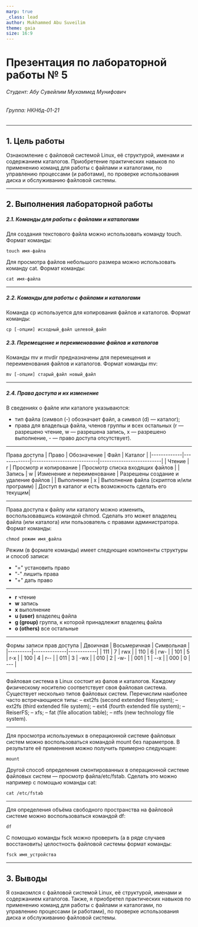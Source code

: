 ```yaml
---
marp: true
_class: lead
author: Mukhammed Abu Suveilim
theme: gaia
size: 16:9
---
```

# Презентация по лабораторной работы № 5

###### Студент: Абу Сувейлим Мухаммед Мунифович
###### Группа: НКНбд-01-21

---

## 1. Цель работы
Ознакомление с файловой системой Linux, её структурой, именами и содержанием каталогов. Приобретение практических навыков по применению команд для работы с файлами и каталогами, по управлению процессами (и работами), по проверке использования диска и обслуживанию файловой системы.

---

## 2. Выполнения лабораторной работы
##### 2.1. Команды для работы с файлами и каталогами

Для создания текстового файла можно использовать команду touch. Формат команды:
```
touch имя-файла
```
Для просмотра файлов небольшого размера можно использовать команду cat. Формат команды:
```
cat имя-файла
```
---

##### 2.2. Команды для работы с файлами и каталогами

Команда cp используется для копирования файлов и каталогов.
Формат команды:

```
cp [-опции] исходный_файл целевой_файл
```

##### 2.3. Перемещение и переименование файлов и каталогов

Команды mv и mvdir предназначены для перемещения и переименования файлов и каталогов. Формат команды mv:

```
mv [-опции] старый_файл новый_файл
```
---

##### 2.4. Права доступа и их изменение

В сведениях о файле или каталоге указываются:
- тип файла (символ (-) обозначает файл, а символ (d) — каталог);
- права для владельца файла, членов группы и всех остальных 
(r — разрешено чтение, w — разрешена запись, x — разрешено выполнение, - — право доступа отсутствует).

---

<style scoped>
table {
  font-size: 30px;
}
</style>
Права доступа 
| Право       | Обозначение | Файл                       | Каталог                  |
|-------------|-------------|----------------------------|--------------------------|
| Чтение      | r           | Просмотр и копирование     | Просмотр списка входящих файлов |
| Запись      | w           | Изменение и переименование | Разрешены создание и удаление файлов |
| Выполнение  | x           | Выполнение файла (скриптов и/или программ) | Доступ в каталог и есть возможность сделать его текущим|

---

Права доступа к файлу или каталогу можно изменить, воспользовавшись командой chmod. Сделать это может владелец файла (или каталога) или пользователь с правами администратора. Формат команды:

```
chmod режим имя_файла
```
Режим (в формате команды) имеет следующие компоненты структуры и способ записи:
- "=" установить право
- "-" лишить права
- "+" дать право

---

- **r** чтение
- **w** запись
- **x** выполнение
- **u (user)** владелец файла
- **g (group)** группа, к которой принадлежит владелец файла
- **o (others)** все остальные

---
<style scoped>
table {
  font-size: 30px;
}
</style>
Формы записи прав доступа
| Двоичная | Восьмеричная | Символьная |
|----------|--------------|------------|
| 111      | 7            | rwx        |
| 110      | 6            | rw-        |
| 101      | 5            | r-x        |
| 100      | 4            | r--        |
| 011      | 3            | -wx        |
| 010      | 2            | -w-        |
| 001      | 1            | --x        |
| 000      | 0            | ---        |

---

Файловая система в Linux состоит из фалов и каталогов. Каждому физическому носителю соответствует своя файловая система.
Существует несколько типов файловых систем. Перечислим наиболее часто встречающиеся типы:
– ext2fs (second extended filesystem);
– ext2fs (third extended file system);
– ext4 (fourth extended file system);
– ReiserFS;
– xfs;
– fat (file allocation table);
– ntfs (new technology file system).

---

Для просмотра используемых в операционной системе файловых систем можно воспользоваться командой mount без параметров. В результате её применения можно получить примерно следующее:

```
mount
```

Другой способ определения смонтированных в операционной системе файловых систем — просмотр файла/etc/fstab. Сделать это можно например с помощью команды cat:

```
cat /etc/fstab
```

---

Для определения объёма свободного пространства на файловой системе можно воспользоваться командой df:

```
df
```
С помощью команды fsck можно проверить (а в ряде случаев восстановить) целостность файловой системы формат команды:

```
fsck имя_устройства
```
---

## 3. Выводы

Я ознакомлся с файловой системой Linux, её структурой, именами и содержанием каталогов. Также, я приобретел практических навыков по применению команд для работы с файлами и каталогами, по управлению процессами (и работами), по проверке использования диска и обслуживанию файловой системы.